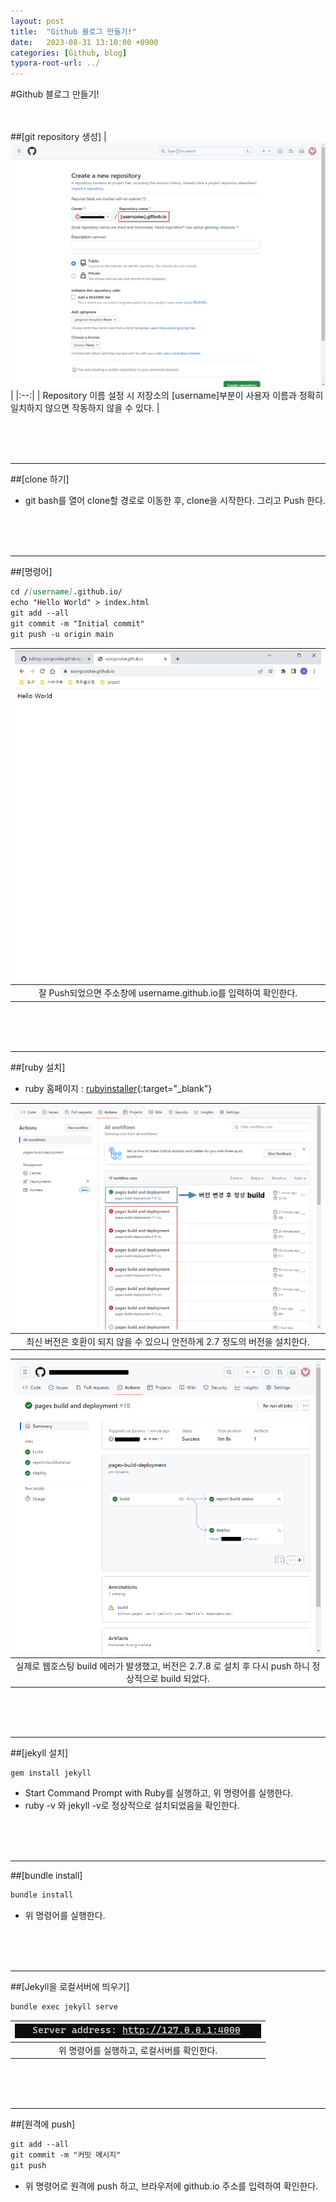 ```yaml
---
layout: post
title:  "Github 블로그 만들기!"
date:   2023-08-31 13:10:00 +0900
categories: [Github, blog]
typora-root-url: ../
---
```

#Github 블로그 만들기! 
<br><br><br>

##[git repository 생성]
| ![git_repository](/assets/img/git_repository_01.png) | 
|:--:| 
|  Repository 이름 설정 시 저장소의 [username]부분이 사용자 이름과 정확히 일치하지 않으면 작동하지 않을 수 있다. |

<br><br><br>

---  

##[clone 하기]  
- git bash를 열어 clone할 경로로 이동한 후, clone을 시작한다. 그리고 Push 한다.  

<br><br><br>

---

##[명령어]  
```md
cd /[username].github.io/  
echo "Hello World" > index.html  
git add --all  
git commit -m "Initial commit"  
git push -u origin main  
```

| ![git_clone_push](/assets/img/git_clone_push_01.png) |
|:--:|
| 잘 Push되었으면 주소창에 username.github.io를 입력하여 확인한다. |

<br><br><br>

---

##[ruby 설치]
- ruby 홈페이지 : [rubyinstaller](https://rubyinstaller.org/downloads/){:target="_blank"}

| ![git_build_error](/assets/img/git_build_error.png) |
|:--:|
| 최신 버전은 호환이 되지 않을 수 있으니 안전하게 2.7 정도의 버전을 설치한다. |

| ![git_build_success](/assets/img/git_build_success.png) |
|:--:|
| 실제로 웹호스팅 build 에러가 발생했고, 버전은 2.7.8 로 설치 후 다시 push 하니 정상적으로 build 되었다. |

<br><br><br>

---

##[jekyll 설치]
```md
gem install jekyll
```
- Start Command Prompt with Ruby를 실행하고, 위 명령어를 실행한다.
- ruby -v 와 jekyll -v로 정상적으로 설치되었음을 확인한다.

<br><br><br>

---

##[bundle install]
```md
bundle install
```
- 위 명령어를 실행한다.

<br><br><br>

---

##[Jekyll을 로컬서버에 띄우기]
```md
bundle exec jekyll serve
```

| ![bundle_server](/assets/img/bundle_server.png) |
|:--:|
| 위 명령어를 실행하고, 로컬서버를 확인한다. |

<br><br><br>

---

##[원격에 push]
```md
git add --all
git commit -m "커밋 메시지"
git push
```
- 위 명령어로 원격에 push 하고, 브라우저에 github.io 주소를 입력하여 확인한다.



